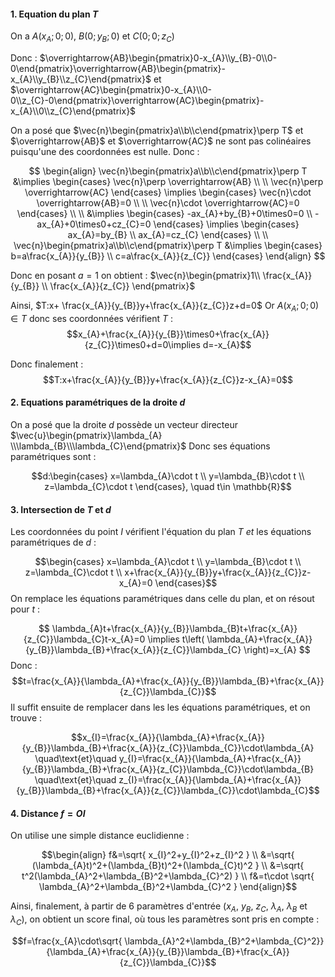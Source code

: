 #### 1. Equation du plan $T$

On a $A(x_{A};0;0)$, $B(0;y_{B};0)$ et $C(0;0;z_{C})$

Donc : $\overrightarrow{AB}\begin{pmatrix}0-x_{A}\\y_{B}-0\\0-0\end{pmatrix}\overrightarrow{AB}\begin{pmatrix}-x_{A}\\y_{B}\\z_{C}\end{pmatrix}$ et $\overrightarrow{AC}\begin{pmatrix}0-x_{A}\\0-0\\z_{C}-0\end{pmatrix}\overrightarrow{AC}\begin{pmatrix}-x_{A}\\0\\z_{C}\end{pmatrix}$

On a posé que $\vec{n}\begin{pmatrix}a\\b\\c\end{pmatrix}\perp T$ et $\overrightarrow{AB}$ et $\overrightarrow{AC}$ ne sont pas colinéaires puisqu'une des coordonnées est nulle.
Donc :

$$
\begin{align}
\vec{n}\begin{pmatrix}a\\b\\c\end{pmatrix}\perp T &\implies 
\begin{cases}
\vec{n}\perp \overrightarrow{AB} \\ \\
\vec{n}\perp \overrightarrow{AC}
\end{cases}  \implies \begin{cases}
\vec{n}\cdot \overrightarrow{AB}=0 \\ \\
\vec{n}\cdot \overrightarrow{AC}=0
\end{cases} \\
 \\
&\implies \begin{cases}
-ax_{A}+by_{B}+0\times0=0 \\
-ax_{A}+0\times0+cz_{C}=0
\end{cases} \implies \begin{cases}
ax_{A}=by_{B} \\
ax_{A}=cz_{C}
\end{cases} \\
 \\
\vec{n}\begin{pmatrix}a\\b\\c\end{pmatrix}\perp T &\implies \begin{cases}
b=a\frac{x_{A}}{y_{B}} \\
c=a\frac{x_{A}}{z_{C}}
\end{cases}
\end{align}
$$

Donc en posant $a=1$ on obtient : $\vec{n}\begin{pmatrix}1\\ \frac{x_{A}}{y_{B}} \\ \frac{x_{A}}{z_{C}} \end{pmatrix}$

Ainsi, $T:x+ \frac{x_{A}}{y_{B}}y+\frac{x_{A}}{z_{C}}z+d=0$
Or $A(x_{A};0;0) \in T$ donc ses coordonnées vérifient $T$ :
$$x_{A}+\frac{x_{A}}{y_{B}}\times0+\frac{x_{A}}{z_{C}}\times0+d=0\implies d=-x_{A}$$

Donc finalement : $$T:x+\frac{x_{A}}{y_{B}}y+\frac{x_{A}}{z_{C}}z-x_{A}=0$$
#### 2. Equations paramétriques de la droite $d$

On a posé que la droite $d$ possède un vecteur directeur $\vec{u}\begin{pmatrix}\lambda_{A} \\\lambda_{B}\\\lambda_{C}\end{pmatrix}$
Donc ses équations paramétriques sont :

$$d:\begin{cases}
x=\lambda_{A}\cdot t \\
y=\lambda_{B}\cdot t \\
z=\lambda_{C}\cdot t
\end{cases}, \quad t\in \mathbb{R}$$
#### 3. Intersection de $T$ et $d$

Les coordonnées du point $I$ vérifient l'équation du plan $T$ *et* les équations paramétriques de $d$ :

$$\begin{cases}
x=\lambda_{A}\cdot t \\
y=\lambda_{B}\cdot t \\
z=\lambda_{C}\cdot t \\
x+\frac{x_{A}}{y_{B}}y+\frac{x_{A}}{z_{C}}z-x_{A}=0
\end{cases}$$
On remplace les équations paramétriques dans celle du plan, et on résout pour $t$ :

$$
\lambda_{A}t+\frac{x_{A}}{y_{B}}\lambda_{B}t+\frac{x_{A}}{z_{C}}\lambda_{C}t-x_{A}=0 \implies t\left( \lambda_{A}+\frac{x_{A}}{y_{B}}\lambda_{B}+\frac{x_{A}}{z_{C}}\lambda_{C} \right)=x_{A}
$$
Donc : $$t=\frac{x_{A}}{\lambda_{A}+\frac{x_{A}}{y_{B}}\lambda_{B}+\frac{x_{A}}{z_{C}}\lambda_{C}}$$
Il suffit ensuite de remplacer dans les les équations paramétriques, et on trouve :

$$x_{I}=\frac{x_{A}}{\lambda_{A}+\frac{x_{A}}{y_{B}}\lambda_{B}+\frac{x_{A}}{z_{C}}\lambda_{C}}\cdot\lambda_{A} \quad\text{et}\quad y_{I}=\frac{x_{A}}{\lambda_{A}+\frac{x_{A}}{y_{B}}\lambda_{B}+\frac{x_{A}}{z_{C}}\lambda_{C}}\cdot\lambda_{B} \quad\text{et}\quad z_{I}=\frac{x_{A}}{\lambda_{A}+\frac{x_{A}}{y_{B}}\lambda_{B}+\frac{x_{A}}{z_{C}}\lambda_{C}}\cdot\lambda_{C}$$

#### 4. Distance $f=OI$

On utilise une simple distance euclidienne :

$$\begin{align}
f&=\sqrt{ x_{I}^2+y_{I}^2+z_{I}^2 } \\
&=\sqrt{ (\lambda_{A}t)^2+(\lambda_{B}t)^2+(\lambda_{C}t)^2 } \\
&=\sqrt{ t^2(\lambda_{A}^2+\lambda_{B}^2+\lambda_{C}^2) } \\
f&=t\cdot \sqrt{ \lambda_{A}^2+\lambda_{B}^2+\lambda_{C}^2 }
\end{align}$$

Ainsi, finalement, à partir de 6 paramètres d'entrée ($x_{A}$, $y_{B}$, $z_{C}$, $\lambda_{A}$, $\lambda_{B}$ et $\lambda_{C}$), on obtient un score final, où tous les paramètres sont pris en compte :

$$f=\frac{x_{A}\cdot\sqrt{ \lambda_{A}^2+\lambda_{B}^2+\lambda_{C}^2}}{\lambda_{A}+\frac{x_{A}}{y_{B}}\lambda_{B}+\frac{x_{A}}{z_{C}}\lambda_{C}}$$
